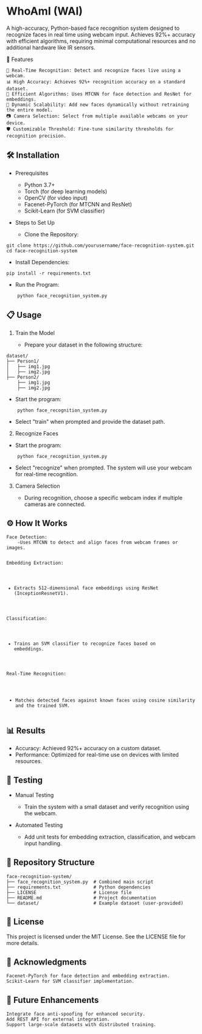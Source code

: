 <h1 id="wai">WhoAmI (WAI) </h1>
<p>A high-accuracy, Python-based face recognition system designed to recognize faces in real time using webcam input. Achieves 92%+ accuracy with efficient algorithms, requiring minimal computational resources and no additional hardware like IR sensors.</p>
<p>🚀 Features</p>
<pre><code>🎥 Real-Time Recognition: Detect and recognize faces live using a webcam.
📊 High Accuracy: Achieves 92%+ recognition accuracy on a standard dataset.
🧠 Efficient Algorithms: Uses MTCNN for face detection and ResNet for embeddings.
💾 Dynamic Scalability: Add new faces dynamically without retraining the entire model.
📷 Camera Selection: Select from multiple available webcams on your device.
🛡️ Customizable Threshold: Fine-tune similarity thresholds for recognition precision.
</code></pre>
<h2 id="🛠️-installation">🛠️ Installation</h2>
<ul>
<li><p>Prerequisites</p>
<ul>
<li>Python 3.7+</li>
<li>Torch (for deep learning models)</li>
<li>OpenCV (for video input)</li>
<li>Facenet-PyTorch (for MTCNN and ResNet)</li>
<li>Scikit-Learn (for SVM classifier)</li>
</ul>
</li>
<li><p>Steps to Set Up</p>
<ul>
<li>Clone the Repository:</li>
</ul>
</li>
</ul>
<pre><code>git clone https://github.com/yourusername/face-recognition-system.git
cd face-recognition-system
</code></pre>
<ul>
<li>Install Dependencies:</li>
</ul>
<pre><code>pip install -r requirements.txt
</code></pre>
<ul>
<li>Run the Program:</li>
</ul>
<pre><code>    python face_recognition_system.py
</code></pre>
<h2 id="📋-usage">📋 Usage</h2>
<ol>
<li><p>Train the Model</p>
<ul>
<li>Prepare your dataset in the following structure:</li>
</ul>
</li>
</ol>
<pre><code>dataset/
├── Person1/
│   ├── img1.jpg
│   ├── img2.jpg
├── Person2/
    ├── img1.jpg
    ├── img2.jpg
</code></pre>
<ul>
<li>Start the program:</li>
</ul>
<pre><code>    python face_recognition_system.py
</code></pre>
<ul>
<li>Select &quot;train&quot; when prompted and provide the dataset path.</li>
</ul>
<ol start="2">
<li>Recognize Faces</li>
</ol>
<ul>
<li>Start the program:</li>
</ul>
<pre><code>    python face_recognition_system.py
</code></pre>
<ul>
<li>Select &quot;recognize&quot; when prompted. The system will use your webcam for real-time recognition.</li>
</ul>
<ol start="3">
<li><p>Camera Selection</p>
<ul>
<li>During recognition, choose a specific webcam index if multiple cameras are connected.</li>
</ul>
</li>
</ol>
<h2 id="⚙️-how-it-works">⚙️ How It Works</h2>
<pre><code>Face Detection:
    -Uses MTCNN to detect and align faces from webcam frames or images.

Embedding Extraction:
   - Extracts 512-dimensional face embeddings using ResNet (InceptionResnetV1).

Classification:
   - Trains an SVM classifier to recognize faces based on embeddings.

Real-Time Recognition:
   - Matches detected faces against known faces using cosine similarity and the trained SVM.
</code></pre>
<h2 id="📊-results">📊 Results</h2>
<ul>
<li>Accuracy: Achieved 92%+ accuracy on a custom dataset.</li>
<li>Performance: Optimized for real-time use on devices with limited resources.</li>
</ul>
<h2 id="🧪-testing">🧪 Testing</h2>
<ul>
<li><p>Manual Testing</p>
<ul>
<li>Train the system with a small dataset and verify recognition using the webcam.</li>
</ul>
</li>
<li><p>Automated Testing</p>
<ul>
<li>Add unit tests for embedding extraction, classification, and webcam input handling.</li>
</ul>
</li>
</ul>
<h2 id="📂-repository-structure">📂 Repository Structure</h2>
<pre><code>face-recognition-system/
├── face_recognition_system.py  # Combined main script
├── requirements.txt            # Python dependencies
├── LICENSE                     # License file
├── README.md                   # Project documentation
└── dataset/                    # Example dataset (user-provided)
</code></pre>
<h2 id="📜-license">📜 License</h2>
<p>This project is licensed under the MIT License. See the LICENSE file for more details.</p>
<h2 id="🙏-acknowledgments">🙏 Acknowledgments</h2>
<pre><code>Facenet-PyTorch for face detection and embedding extraction.
Scikit-Learn for SVM classifier implementation.
</code></pre>
<h2 id="🌟-future-enhancements">🌟 Future Enhancements</h2>
<pre><code>Integrate face anti-spoofing for enhanced security.
Add REST API for external integration.
Support large-scale datasets with distributed training.
</code></pre>
